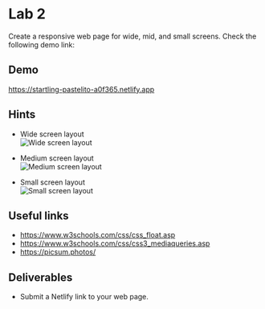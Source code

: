 # Lab 2
Create a responsive web page for wide, mid, and small screens. 
Check the following demo link:

## Demo
https://startling-pastelito-a0f365.netlify.app

## Hints
- Wide screen layout  
![Wide screen layout](https://media.discordapp.net/attachments/1059741112715182130/1065464568912023592/screencapture-file-C-comp1537-w23-labs-solutions-lab2-Solution-index-html-2023-01-18-18_55_06.png?width=998&height=670)
  
- Medium screen layout  
![Medium screen layout](https://media.discordapp.net/attachments/1059741112715182130/1065464567913779260/screencapture-file-C-comp1537-w23-labs-solutions-lab2-Solution-index-html-2023-01-18-18_55_17.png?width=311&height=669)

- Small screen layout  
![Small screen layout](https://media.discordapp.net/attachments/1059741112715182130/1065465826678935683/screencapture-file-C-comp1537-w23-labs-solutions-lab2-Solution-index-html-2023-01-18-19_00_37.png?width=80&height=670)



## Useful links
- https://www.w3schools.com/css/css_float.asp
- https://www.w3schools.com/css/css3_mediaqueries.asp
- https://picsum.photos/
  
## Deliverables 
- Submit a Netlify link to your web page.